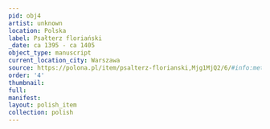 ```yaml
---
pid: obj4
artist: unknown
location: Polska
label: Psałterz floriański
_date: ca 1395 - ca 1405
object_type: manuscript
current_location_city: Warszawa
source: https://polona.pl/item/psalterz-florianski,Mjg1MjQ2/6/#info:metadata
order: '4'
thumbnail: 
full: 
manifest: 
layout: polish_item
collection: polish
---
```

